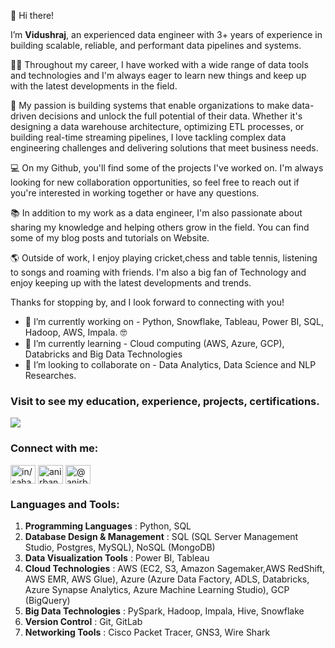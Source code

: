👋 Hi there! 

I’m **Vidushraj**, an experienced data engineer with 3+ years of experience in building scalable, reliable, and performant data pipelines and systems.

👨‍💻 Throughout my career, I have worked with a wide range of data tools and technologies and I'm always eager to learn new things and keep up with the latest developments in the field.

🚀 My passion is building systems that enable organizations to make data-driven decisions and unlock the full potential of their data. Whether it's designing a data warehouse architecture, optimizing ETL processes, or building real-time streaming pipelines, I love tackling complex data engineering challenges and delivering solutions that meet business needs.

💻 On my Github, you'll find some of the projects I've worked on. I'm always looking for new collaboration opportunities, so feel free to reach out if you're interested in working together or have any questions.

📚 In addition to my work as a data engineer, I'm also passionate about sharing my knowledge and helping others grow in the field. You can find some of my blog posts and tutorials on Website.

🌎 Outside of work, I enjoy playing cricket,chess and table tennis, listening to songs and roaming with friends. I'm also a big fan of Technology and enjoy keeping up with the latest developments and trends.

Thanks for stopping by, and I look forward to connecting with you!


- 🔭 I’m currently working on - Python, Snowflake, Tableau, Power BI, SQL, Hadoop, AWS, Impala. 🤓
- 🌱 I’m currently learning - Cloud computing (AWS, Azure, GCP), Databricks and Big Data Technologies
- 👯 I’m looking to collaborate on - Data Analytics, Data Science and NLP Researches.



### Visit to see my education, experience, projects, certifications. 

[<img target="_blank" src="https://img.icons8.com/dusk/64/000000/internet.png">](http://vidush.netlify.app/)    

<h3 align="left">Connect with me:</h3>
<p align="left">
<a href="https://www.linkedin.com/in/vidushraj5/" target="blank"><img align="center" src="https://raw.githubusercontent.com/rahuldkjain/github-profile-readme-generator/master/src/images/icons/Social/linked-in-alt.svg" alt="in/saha-anirban8/" height="30" width="40" /></a>
<a href="https://www.instagram.com/vidushraj5/" target="blank"><img align="center" src="https://raw.githubusercontent.com/rahuldkjain/github-profile-readme-generator/master/src/images/icons/Social/instagram.svg" alt="anirban.saha" height="30" width="40" /></a>
<a href="https://medium.com/@vidushraj5" target="blank"><img align="center" src="https://raw.githubusercontent.com/rahuldkjain/github-profile-readme-generator/master/src/images/icons/Social/medium.svg" alt="@anirban-saha" height="30" width="40" /></a>
</p>

<h3 align="left">Languages and Tools:</h3>

1. **Programming Languages** : Python, SQL
2. **Database Design & Management** : SQL (SQL Server Management Studio, Postgres, MySQL), NoSQL (MongoDB)
3. **Data Visualization Tools** : Power BI, Tableau
4. **Cloud Technologies** : AWS (EC2, S3, Amazon Sagemaker,AWS RedShift, AWS EMR, AWS Glue), Azure (Azure Data
Factory, ADLS, Databricks, Azure Synapse Analytics, Azure Machine Learning Studio), GCP (BigQuery)
5. **Big Data Technologies** : PySpark, Hadoop, Impala, Hive, Snowflake
6. **Version Control** : Git, GitLab
7. **Networking Tools** : Cisco Packet Tracer, GNS3, Wire Shark

